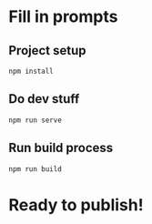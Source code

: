 # Fill in prompts 
 
## Project setup
```
npm install
```
 
## Do dev stuff
```
npm run serve
```
 
## Run build process
```
npm run build
```
 
# Ready to publish! 